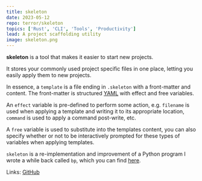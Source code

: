 ```yaml
---
title: skeleton
date: 2023-05-12
repo: terror/skeleton
topics: ['Rust', 'CLI', 'Tools', 'Productivity']
lead: A project scaffolding utility
image: skeleton.png
---
```


**skeleton** is a tool that makes it easier to start new projects.

It stores your commonly used project specific files in one place, letting you
easily apply them to new projects.

In essence, a `template` is a file ending in `.skeleton` with a front-matter and
content. The front-matter is structured
[YAML](https://en.wikipedia.org/wiki/YAML?useskin=vector) with effect and free
variables.

An `effect` variable is pre-defined to perform some action, e.g. `filename` is
used when applying a template and writing it to its appropriate location,
`command` is used to apply a command post-write, etc.

A `free` variable is used to substitute into the templates content, you can also
specify whether or not to be interactively prompted for these types of variables
when applying templates.

`skeleton` is a re-implementation and improvement of a Python program I wrote a
while back called `bp`, which you can find [here](https://github.com/terror/bp).

Links: [GitHub](https://github.com/terror/skeleton)
